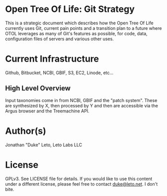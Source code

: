 # Open Tree Of Life: Git Strategy

This is a strategic document which describes how the Open Tree Of Life currently uses Git, current pain
points and a transition plan to a future where OTOL leverages as many of Git's features as possible,
for code, data, configuration files of servers and various other uses.

# Current Infrastructure

Github, Bitbucket, NCBI, GBIF, S3, EC2, Linode, etc...

## High Level Overview

Input taxonomies come in from NCBI, GBIF and the "patch system". These are synthesized by X, then processed by Y and
then are accessible via the Argus browser and the Treemachine API.

# Author(s)

Jonathan "Duke" Leto, Leto Labs LLC

# License

GPLv3. See LICENSE file for details. If you would like to use this content under a different license, please feel
free to contact duke@leto.net. I don't bite.

